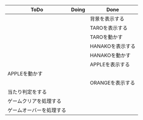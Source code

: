 | ToDo | Doing | Done |
| ---- | ---- | ---- |
|  |  |  背景を表示する |
|  |  | TAROを表示する |
|  |  | TAROを動かす |
|  |  | HANAKOを表示する |
|  |  | HANAKOを動かす |
|  |  | APPLEを表示する |
| APPLEを動かす |  |    |
|  |  | ORANGEを表示する |
| 当たり判定をする   |  |    |
| ゲームクリアを処理する |  |    |
| ゲームオーバーを処理する   |  |    |